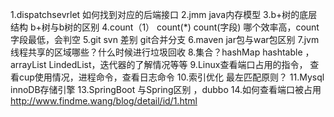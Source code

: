 1.dispatchsevrlet 如何找到对应的后端接口
2.jmm java内存模型
3.b+树的底层结构 b+树与b树的区别
4.count（1） count(*)  count(字段) 哪个效率高，count字段最低，会判空
5.git svn 差别 git合并分支
6.maven jar包与war包区别
7.jvm 线程共享的区域哪些？什么时候进行垃圾回收
8.集合？hashMap hashtable ，arrayList LindedList，迭代器的了解情况等等
9.Linux查看端口占用的指令， 查看cup使用情况，进程命令，查看日志命令
10.索引优化 最左匹配原则？
11.Mysql innoDB存储引擎
13.SpringBoot 与Spring区别 ，dubbo
14.如何查看端口被占用 http://www.findme.wang/blog/detail/id/1.html

